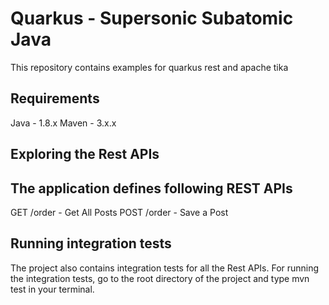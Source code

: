 

# Quarkus - Supersonic Subatomic Java

This repository contains examples for quarkus rest and apache tika

## Requirements 

Java - 1.8.x
Maven - 3.x.x

## Exploring the Rest APIs 

## The application defines following REST APIs

GET /order - Get All Posts
POST /order - Save a Post

## Running integration tests 

The project also contains integration tests for all the Rest APIs. For running the integration tests, go to the root directory of the project and type mvn test in your terminal.
